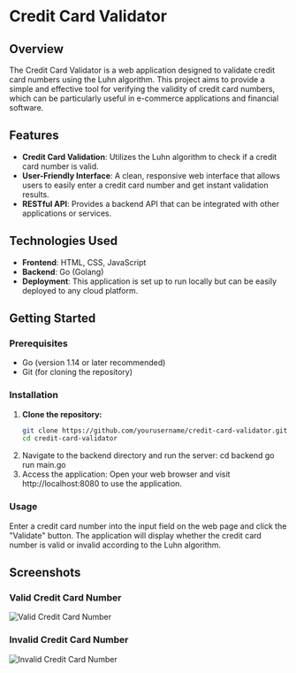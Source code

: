 # Credit Card Validator

## Overview
The Credit Card Validator is a web application designed to validate credit card numbers using the Luhn algorithm. This project aims to provide a simple and effective tool for verifying the validity of credit card numbers, which can be particularly useful in e-commerce applications and financial software.

## Features
- **Credit Card Validation**: Utilizes the Luhn algorithm to check if a credit card number is valid.
- **User-Friendly Interface**: A clean, responsive web interface that allows users to easily enter a credit card number and get instant validation results.
- **RESTful API**: Provides a backend API that can be integrated with other applications or services.

## Technologies Used
- **Frontend**: HTML, CSS, JavaScript
- **Backend**: Go (Golang)
- **Deployment**: This application is set up to run locally but can be easily deployed to any cloud platform.

## Getting Started

### Prerequisites
- Go (version 1.14 or later recommended)
- Git (for cloning the repository)

### Installation

1. **Clone the repository:**
   ```bash
   git clone https://github.com/yourusername/credit-card-validator.git
   cd credit-card-validator
2. Navigate to the backend directory and run the server:
   cd backend
   go run main.go
3. Access the application: Open your web browser and visit http://localhost:8080 to use the application.

### Usage

Enter a credit card number into the input field on the web page and click the "Validate" button. The application will display whether the credit card number is valid or invalid according to the Luhn algorithm.

## Screenshots

### Valid Credit Card Number
![Valid Credit Card Number](images/Valid_Credit_Card.png)

### Invalid Credit Card Number
![Invalid Credit Card Number](images/Invalid_Credit_Card.png)
